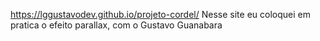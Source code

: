 https://lggustavodev.github.io/projeto-cordel/
Nesse site eu coloquei em pratica o efeito parallax, com o Gustavo Guanabara
